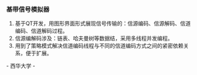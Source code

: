 ### 基带信号模拟器

1. 基于QT开发，用图形界面形式展现信号传输的：信源编码、信源解码、信道编码、信道解码过程。
2. 信源编解码涉及：链表、哈夫曼树等数据结，采用多线程并发编程。
3. 用到了策略模式解决信道编码线程与不同的信道编码方式之间的紧密依赖关系，便于扩展。




\- 西华大学 -
